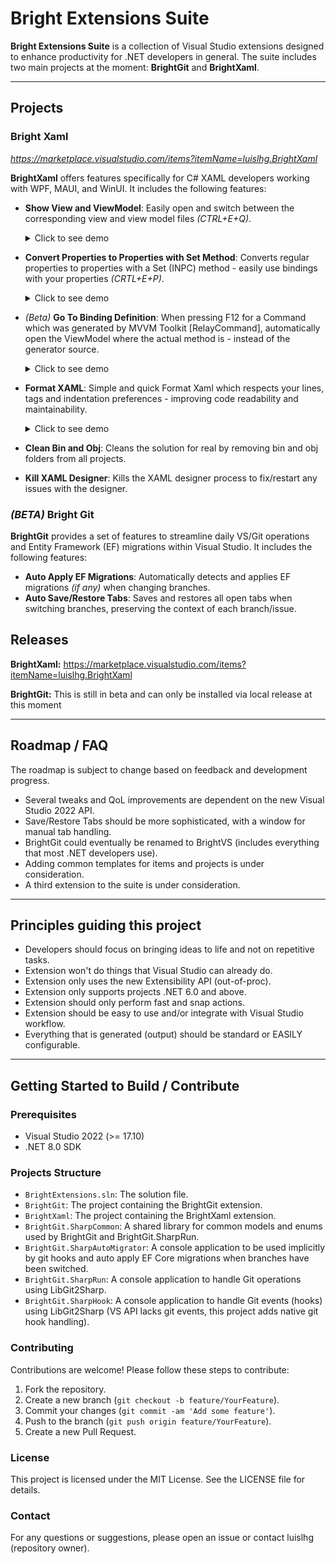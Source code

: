 # Bright Extensions Suite

**Bright Extensions Suite** is a collection of Visual Studio extensions designed to enhance productivity for .NET developers in general.
The suite includes two main projects at the moment: **BrightGit** and **BrightXaml**.

---
## Projects

### Bright Xaml
_https://marketplace.visualstudio.com/items?itemName=luislhg.BrightXaml_

**BrightXaml** offers features specifically for C# XAML developers working with WPF, MAUI, and WinUI. It includes the following features:

- **Show View and ViewModel**: Easily open and switch between the corresponding view and view model files _(CTRL+E+Q)_.
  <details>
    <summary>Click to see demo</summary>
    <img src="https://github.com/user-attachments/assets/2f30bab8-32d0-4d25-988f-208dd86a77a0" width="75%" />
  </details>
  
- **Convert Properties to Properties with Set Method**: Converts regular properties to properties with a Set (INPC) method - easily use bindings with your properties _(CRTL+E+P)_.
  <details>
    <summary>Click to see demo</summary>
    <img src="https://github.com/user-attachments/assets/c8c0e95f-cf03-43b0-bffb-a156d687e9b2" width="75%" />
  </details>

- _(Beta)_ **Go To Binding Definition**: When pressing F12 for a Command which was generated by MVVM Toolkit [RelayCommand], automatically open the ViewModel where the actual method is - instead of the generator source.
  <details>
    <summary>Click to see demo</summary>
    <img src="https://github.com/user-attachments/assets/0821d763-13b5-45ec-aec1-fc3d6495a825" width="75%" />
  </details>

- **Format XAML**: Simple and quick Format Xaml which respects your lines, tags and indentation preferences - improving code readability and maintainability. 
  <details>
    <summary>Click to see demo</summary>
    <img src="https://github.com/user-attachments/assets/dc36425a-403d-4ac5-b8bb-74dfc35aaaf9" width="75%" />
  </details>

- **Clean Bin and Obj**: Cleans the solution for real by removing bin and obj folders from all projects.
- **Kill XAML Designer**: Kills the XAML designer process to fix/restart any issues with the designer.

### _(BETA)_ Bright Git

**BrightGit** provides a set of features to streamline daily VS/Git operations and Entity Framework (EF) migrations within Visual Studio. It includes the following features:

- **Auto Apply EF Migrations**: Automatically detects and applies EF migrations _(if any)_ when changing branches.
- **Auto Save/Restore Tabs**: Saves and restores all open tabs when switching branches, preserving the context of each branch/issue.

## Releases

**BrightXaml:** https://marketplace.visualstudio.com/items?itemName=luislhg.BrightXaml

**BrightGit:** This is still in beta and can only be installed via local release at this moment

---
## Roadmap / FAQ

The roadmap is subject to change based on feedback and development progress.

- Several tweaks and QoL improvements are dependent on the new Visual Studio 2022 API.
- Save/Restore Tabs should be more sophisticated, with a window for manual tab handling.
- BrightGit could eventually be renamed to BrightVS (includes everything that most .NET developers use).
- Adding common templates for items and projects is under consideration.
- A third extension to the suite is under consideration.

---
## Principles guiding this project
- Developers should focus on bringing ideas to life and not on repetitive tasks.
- Extension won't do things that Visual Studio can already do.
- Extension only uses the new Extensibility API (out-of-proc).
- Extension only supports projects .NET 6.0 and above.
- Extension should only perform fast and snap actions.
- Extension should be easy to use and/or integrate with Visual Studio workflow.
- Everything that is generated (output) should be standard or EASILY configurable.

---
## Getting Started to Build / Contribute

### Prerequisites

- Visual Studio 2022 (>= 17.10)
- .NET 8.0 SDK

### Projects Structure

- `BrightExtensions.sln`: The solution file.
- `BrightGit`: The project containing the BrightGit extension.
- `BrightXaml`: The project containing the BrightXaml extension.
- `BrightGit.SharpCommon`: A shared library for common models and enums used by BrightGit and BrightGit.SharpRun.
- `BrightGit.SharpAutoMigrator`: A console application to be used implicitly by git hooks and auto apply EF Core migrations when branches have been switched.
- `BrightGit.SharpRun`: A console application to handle Git operations using LibGit2Sharp.
- `BrightGit.SharpHook`: A console application to handle Git events (hooks) using LibGit2Sharp (VS API lacks git events, this project adds native git hook handling).

### Contributing

Contributions are welcome! Please follow these steps to contribute:

1. Fork the repository.
2. Create a new branch (`git checkout -b feature/YourFeature`).
3. Commit your changes (`git commit -am 'Add some feature'`).
4. Push to the branch (`git push origin feature/YourFeature`).
5. Create a new Pull Request.

### License

This project is licensed under the MIT License. See the LICENSE file for details.

### Contact

For any questions or suggestions, please open an issue or contact luislhg (repository owner).
